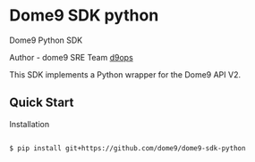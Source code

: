 # Dome9 SDK python

Dome9 Python SDK

Author - dome9 SRE Team [d9ops](mailto:d9ops@checkpoint.com)

This SDK implements a Python wrapper for the Dome9 API V2.

Quick Start
-----------

Installation
~~~~~~~~~~~~

$ pip install git+https://github.com/dome9/dome9-sdk-python
